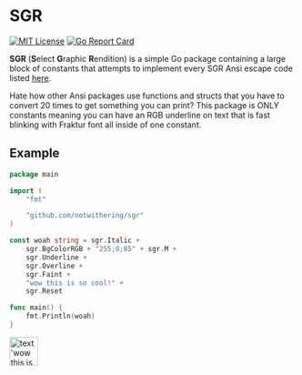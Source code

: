 # SGR
[![MIT License](https://img.shields.io/badge/License-MIT-a10b31)](https://github.com/notwithering/sgr/blob/main/LICENSE) [![Go Report Card](https://goreportcard.com/badge/github.com/notwithering/sgr)](https://goreportcard.com/report/github.com/notwithering/sgr)

**SGR** (**S**elect **G**raphic **R**endition) is a simple Go package containing a large block of constants that attempts to implement every SGR Ansi escape code listed [here](https://en.wikipedia.org/wiki/ANSI_escape_code#SGR_(Select_Graphic_Rendition)_parameters).

Hate how other Ansi packages use functions and structs that you have to convert 20 times to get something you can print? This package is ONLY constants meaning you can have an RGB underline on text that is fast blinking with Fraktur font all inside of one constant. 

## Example
```go
package main

import (
	"fmt"

	"github.com/notwithering/sgr"
)

const woah string = sgr.Italic +
	sgr.BgColorRGB + "255;0;85" + sgr.M +
	sgr.Underline +
	sgr.Overline +
	sgr.Faint +
	"wow this is so cool!" +
	sgr.Reset

func main() {
	fmt.Println(woah)
}

```
<img src="https://github.com/notwithering/sgr/assets/124115470/75dc1db3-f0f2-4a5b-89a1-a9d906510bed" height=50 alt="text 'wow this is so cool!' with magenta background and a white underline and overline">